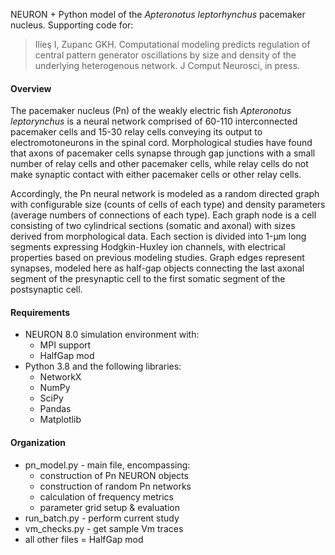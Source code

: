 NEURON + Python model of the *Apteronotus leptorhynchus* pacemaker nucleus. Supporting code for:
  > Ilieş I, Zupanc GKH. Computational modeling predicts regulation of central pattern generator oscillations by size and density of the underlying heterogenous network. J Comput Neurosci, in press.

#### Overview
The pacemaker nucleus (Pn) of the weakly electric fish *Apteronotus leptorynchus* is a neural network comprised of 60-110 interconnected pacemaker cells and 15-30 relay cells conveying its output to electromotoneurons in the spinal cord. Morphological studies have found that axons of pacemaker cells synapse through gap junctions with a small number of relay cells and other pacemaker cells, while relay cells do not make synaptic contact with either pacemaker cells or other relay cells. 

Accordingly, the Pn neural network is modeled as a random directed graph with configurable size (counts of cells of each type) and density parameters (average numbers of connections of each type). Each graph node is a cell consisting of two cylindrical sections (somatic and axonal) with sizes derived from morphological data. Each section is divided into 1-μm long segments expressing Hodgkin-Huxley ion channels, with electrical properties based on previous modeling studies. Graph edges represent synapses, modeled here as half-gap objects connecting the last axonal segment of the presynaptic cell to the first somatic segment of the postsynaptic cell. 

#### Requirements
- NEURON 8.0 simulation environment with:
  - MPI support
  - HalfGap mod
- Python 3.8 and the following libraries:
  - NetworkX
  - NumPy
  - SciPy
  - Pandas
  - Matplotlib

#### Organization
- pn_model.py - main file, encompassing:
  - construction of Pn NEURON objects
  - construction of random Pn networks
  - calculation of frequency metrics
  - parameter grid setup & evaluation
- run_batch.py - perform current study
- vm_checks.py - get sample Vm traces
- all other files = HalfGap mod
